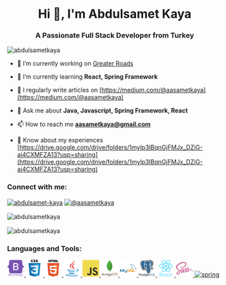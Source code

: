 <h1 align="center">Hi 👋, I'm Abdulsamet Kaya</h1>
<h3 align="center">A Passionate Full Stack Developer from Turkey</h3>

<p align="left"> <img src="https://komarev.com/ghpvc/?username=abdulsametkaya&label=Profile%20views&color=0e75b6&style=flat" alt="abdulsametkaya" /> </p>

- 🔭 I’m currently working on [Greater Roads](https://github.com/abdulsametkaya/Car-Rental-Frontend)

- 🌱 I’m currently learning **React, Spring Framework**

- 📝 I regularly write articles on [https://medium.com/@aasametkaya](https://medium.com/@aasametkaya)

- 💬 Ask me about **Java, Javascript, Spring Framework, React**

- 📫 How to reach me **aasametkaya@gmail.com**

- 📄 Know about my experiences [https://drive.google.com/drive/folders/1mylp3IBqnGjFMJx_DZiG-ai4CXMFZA13?usp=sharing](https://drive.google.com/drive/folders/1mylp3IBqnGjFMJx_DZiG-ai4CXMFZA13?usp=sharing)

<h3 align="left">Connect with me:</h3>
<p align="left">
<a href="https://linkedin.com/in/abdulsamet-kaya" target="blank"><img align="center" src="https://raw.githubusercontent.com/rahuldkjain/github-profile-readme-generator/master/src/images/icons/Social/linked-in-alt.svg" alt="abdulsamet-kaya" height="30" width="40" /></a>
<a href="https://medium.com/@aasametkaya" target="blank"><img align="center" src="https://raw.githubusercontent.com/rahuldkjain/github-profile-readme-generator/master/src/images/icons/Social/medium.svg" alt="@aasametkaya" height="30" width="40" /></a>
</p>

<p><img align="center" src="https://github-readme-stats.vercel.app/api/top-langs?username=abdulsametkaya&show_icons=true&theme=tokyonight&locale=en&layout=compact" alt="abdulsametkaya" /></p>

<p><img align="center" src="https://github-readme-streak-stats.herokuapp.com/?user=abdulsametkaya&" alt="abdulsametkaya" /></p>

<h3 align="left">Languages and Tools:</h3>
<p align="left"> <a href="https://getbootstrap.com" target="_blank" rel="noreferrer"> <img src="https://raw.githubusercontent.com/devicons/devicon/master/icons/bootstrap/bootstrap-plain-wordmark.svg" alt="bootstrap" width="40" height="40"/> </a> <a href="https://www.w3schools.com/css/" target="_blank" rel="noreferrer"> <img src="https://raw.githubusercontent.com/devicons/devicon/master/icons/css3/css3-original-wordmark.svg" alt="css3" width="40" height="40"/> </a> <a href="https://www.w3.org/html/" target="_blank" rel="noreferrer"> <img src="https://raw.githubusercontent.com/devicons/devicon/master/icons/html5/html5-original-wordmark.svg" alt="html5" width="40" height="40"/> </a> <a href="https://www.java.com" target="_blank" rel="noreferrer"> <img src="https://raw.githubusercontent.com/devicons/devicon/master/icons/java/java-original.svg" alt="java" width="40" height="40"/> </a> <a href="https://developer.mozilla.org/en-US/docs/Web/JavaScript" target="_blank" rel="noreferrer"> <img src="https://raw.githubusercontent.com/devicons/devicon/master/icons/javascript/javascript-original.svg" alt="javascript" width="40" height="40"/> </a> <a href="https://www.mongodb.com/" target="_blank" rel="noreferrer"> <img src="https://raw.githubusercontent.com/devicons/devicon/master/icons/mongodb/mongodb-original-wordmark.svg" alt="mongodb" width="40" height="40"/> </a> <a href="https://www.mysql.com/" target="_blank" rel="noreferrer"> <img src="https://raw.githubusercontent.com/devicons/devicon/master/icons/mysql/mysql-original-wordmark.svg" alt="mysql" width="40" height="40"/> </a> <a href="https://www.postgresql.org" target="_blank" rel="noreferrer"> <img src="https://raw.githubusercontent.com/devicons/devicon/master/icons/postgresql/postgresql-original-wordmark.svg" alt="postgresql" width="40" height="40"/> </a> <a href="https://reactjs.org/" target="_blank" rel="noreferrer"> <img src="https://raw.githubusercontent.com/devicons/devicon/master/icons/react/react-original-wordmark.svg" alt="react" width="40" height="40"/> </a> <a href="https://sass-lang.com" target="_blank" rel="noreferrer"> <img src="https://raw.githubusercontent.com/devicons/devicon/master/icons/sass/sass-original.svg" alt="sass" width="40" height="40"/> </a> <a href="https://spring.io/" target="_blank" rel="noreferrer"> <img src="https://www.vectorlogo.zone/logos/springio/springio-icon.svg" alt="spring" width="40" height="40"/> </a> </p>


